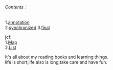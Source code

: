 ###### Contents：
1.[annotation](https://github.com/dchack/java_read_learn/blob/master/java/base/annotation.md)   
2.[synchronized](https://github.com/dchack/java_read_learn/blob/master/java/base/synchronized.md)
3.[final](https://github.com/dchack/java_read_learn/blob/master/java/base/final.md)

jcf:  
1.[Map](https://github.com/dchack/java_read_learn/blob/master/java/Java%20Collections%20Framework/Map.md)  
2.[List](https://github.com/dchack/java_read_learn/blob/master/java/Java%20Collections%20Framework/List.md)  

It's all about my reading books and learning things.   
life is short,life also is long,take care and have fun.
